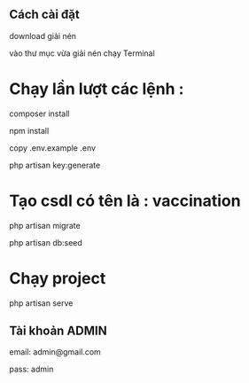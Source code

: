 ## Cách cài đặt

<p>download giải nén</p>
<p>vào thư mục vừa giải nén chạy Terminal</p>

# Chạy lần lượt các lệnh : 

<p>composer install</p>
<p>npm install</p>
<p>copy .env.example .env</p>
<p>php artisan key:generate</p>

# Tạo csdl có tên là : vaccination

<p>php artisan migrate</p>
<p>php artisan db:seed</p>

# Chạy project

php artisan serve

## Tài khoản ADMIN

<p>email: admin@gmail.com</p>
<p>pass: admin</p>

